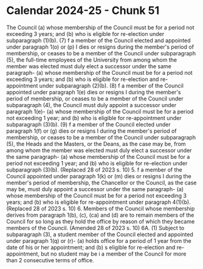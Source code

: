 # Calendar 2024-25 - Chunk 51

<!-- Chunk tokens: 658, Enriched tokens: 660 -->

The Council
(a) whose membership of the Council must be for a period not exceeding 3 years; and
(b) who is eligible for re-election under subparagraph (1)(b).
(7) f a member of the Council elected and appointed under paragraph 1(o) or (p) I dies or resigns during the member's period of membership, or ceases to be a member of the Council under subparagraph (5), the full-time employees of the University from among whom the member was elected must duly elect a successor under the same paragraph-
(a) whose membership of the Council must be for a period not exceeding 3 years; and
(b) who is eligible for re-election and re-appointment under subparagraph (2)(b).
(8) f a member of the Council appointed under paragraph 1(e) dies or resigns I during the member's period of membership, or ceases to be a member of the Council under subparagraph (4), the Council must duly appoint a successor under paragraph 1(e)-
(a) whose membership of the Council must be for a period not exceeding 1 year; and
(b) who is eligible for re-appointment under subparagraph (3)(b).
(9) f a member of the Council elected under paragraph 1(f) or (g) dies or resigns I during the member's period of membership, or ceases to be a member of the Council under subparagraph (5), the Heads and the Masters, or the Deans, as the case may be, from among whom the member was elected must duly elect a successor under the same paragraph-
(a) whose membership of the Council must be for a period not exceeding 1 year; and
(b) who is eligible for re-election under subparagraph (3)(b). (Replaced 28 of 2023 s. 10)
5. f a member of the Council appointed under paragraph 1(k) or (m) dies or resigns I during the member's period of membership, the Chancellor or the Council, as the case may be, must duly appoint a successor under the same paragraph-
(a) whose membership of the Council must be for a period not exceeding 3 years; and
(b) who is eligible for re-appointment under paragraph 4(1)(b). (Replaced 28 of 2023 s. 10)
6. Members of the Council whose membership derives from paragraph 1(b), (c), (ca) and (d) are to remain members of the Council for so long as they hold the office by reason of which they became members of the Council. (Amended 28 of 2023 s. 10)
6A. (1) Subject to subparagraph (3), a student member of the Council elected and appointed under paragraph 1(q) or (r)-
(a) holds office for a period of 1 year from the date of his or her appointment; and
(b) s eligible for re-election and re-appointment, but no student may be i a member of the Council for more than 2 consecutive terms of office.